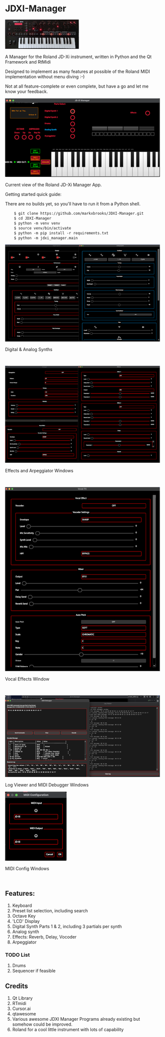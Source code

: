 # JDXI-Manager

![image info](./resources/jdxi.png)

A Manager for the Roland JD-Xi instrument, written in Python and the Qt Framework and RtMidi 

Designed to implement as many features at possible of the Roland MIDI implementation without menu diving :-)

Not at all feature-complete or even complete, but have a go and let me know your feedback.

<a href="./resources/main_window.png" rel="Current view of the Roland JD-Xi Manager App">![image info](./resources/main_window_600.png ) </a>

Current view of the Roland JD-Xi Manager App.


Getting started quick guide:

There are no builds yet, so you'll have to run it from a Python shell.

```code 
    $ git clone https://github.com/markxbrooks/JDXI-Manager.git
    $ cd JDXI-Manager
    $ python -m venv venv
    $ source venv/bin/activate
    $ python -m pip install -r requirements.txt
    $ python -m jdxi_manager.main
```

<a href="./resources/digital_analog_synths.png" rel="Digital & Analog Synths">![image info](./resources/digital_analog_synths_600.png ) </a>

Digital & Analog Synths

&nbsp;

<a href="./resources/effects.png" rel="Effects and Arpeggiator Windows">![image info](./resources/effects_600.png )</a>

Effects and Arpeggiator Windows

&nbsp;

<a href="./resources/vocal_effects.png" rel="Effects and Arpeggiator Windows">![image info](./resources/vocal_effects_600.png )</a>

Vocal Effects Window

&nbsp;

<a href="./resources/logs_and_midi.png" rel="Effects and Arpeggiator Windows">![image info](./resources/logs_and_midi_600.png )</a>

Log Viewer and MIDI Debugger Windows

<a href="./resources/midi_config.png" rel="Effects and Arpeggiator Windows">![image info](./resources/midi_config_200.png )</a>

MIDI Config Windows

&nbsp;

## Features:

1. Keyboard
2. Preset list selection, including search
3. Octave Key
4. 'LCD' Display
5. Digital Synth Parts 1 & 2, including 3 partials per synth
6. Analog synth
7. Effects: Reverb, Delay, Vocoder
8. Arpeggiator 

### TODO List
1. Drums
2. Sequencer if feasible

## Credits

1) Qt Library
2) RTmidi
3) Cursor.ai
4) qtawesome
5) Various awesome JDXI Manager Programs already existing but somehow could be improved.
6) Roland for a cool little instrument with lots of capability


